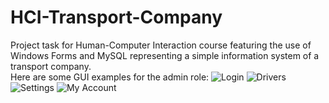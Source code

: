 # HCI-Transport-Company
Project task for Human-Computer Interaction course featuring the use of Windows Forms and MySQL representing a simple information system of a transport company.<br>
Here are some GUI examples for the admin role:
![Login](https://github.com/aleksandardrljaca/HCI-Transport-Company/blob/main/login.png)
![Drivers](https://github.com/aleksandardrljaca/HCI-Transport-Company/blob/main/drvrs.png)
![Settings](https://github.com/aleksandardrljaca/HCI-Transport-Company/blob/main/settings.png)
![My Account](https://github.com/aleksandardrljaca/HCI-Transport-Company/blob/main/accnt.png)
